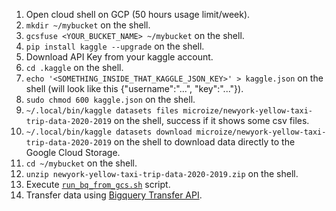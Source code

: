 1. Open cloud shell on GCP (50 hours usage limit/week).
2. `mkdir ~/mybucket` on the shell.
3. `gcsfuse <YOUR_BUCKET_NAME> ~/mybucket` on the shell.
4. `pip install kaggle --upgrade` on the shell.
5. Download API Key from your kaggle account.
6. `cd .kaggle` on the shell.
7. `echo '<SOMETHING_INSIDE_THAT_KAGGLE_JSON_KEY>' > kaggle.json` on the shell (will look like this {"username":"...", "key":"..."}).
8. `sudo chmod 600 kaggle.json` on the shell.
9. `~/.local/bin/kaggle datasets files microize/newyork-yellow-taxi-trip-data-2020-2019` on the shell, success if it shows some csv files.
10. `~/.local/bin/kaggle datasets download microize/newyork-yellow-taxi-trip-data-2020-2019` on the shell to download data directly to the Google Cloud Storage.
11. `cd ~/mybucket` on the shell.
12. `unzip newyork-yellow-taxi-trip-data-2020-2019.zip` on the shell.
13. Execute [`run_bq_from_gcs.sh`](https://github.com/zeenfts/dbt-yellow19-bq/blob/main/scripts/run_bq_from_gcs.sh) script.
14. Transfer data using [Bigquery Transfer API](https://console.cloud.google.com/bigquery/transfers/configs/create).